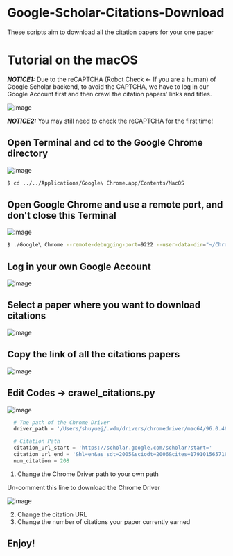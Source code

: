 # Google-Scholar-Citations-Download
These scripts aim to download all the citation papers for your one paper

# Tutorial on the macOS

***NOTICE1:*** Due to the reCAPTCHA (Robot Check <- If you are a human) of Google Scholar backend, to avoid the CAPTCHA, we have to log in our Google Account first and then crawl the citation papers' links and titles.

![image](https://user-images.githubusercontent.com/31528604/150624687-a04411ff-ca41-4331-ac36-ed0f2a4add73.png)

***NOTICE2:*** You may still need to check the reCAPTCHA for the first time!

## Open Terminal and cd to the Google Chrome directory

![image](https://user-images.githubusercontent.com/31528604/150624238-372b62ad-e516-4625-9043-5a664b6f28a6.png)

```bash
$ cd ../../Applications/Google\ Chrome.app/Contents/MacOS
```

## Open Google Chrome and use a remote port, and don't close this Terminal

![image](https://user-images.githubusercontent.com/31528604/150624282-4aa90ba9-438d-4120-ae1a-fa9d4a636166.png)

```bash
$ ./Google\ Chrome --remote-debugging-port=9222 --user-data-dir="~/ChromeProfile"
```

## Log in your own Google Account

![image](https://user-images.githubusercontent.com/31528604/150624322-d25aa268-baa8-4115-b283-fb77331aa24e.png)

## Select a paper where you want to download citations

![image](https://user-images.githubusercontent.com/31528604/150624398-638f86a0-7a87-4643-b728-8d4b5c497940.png)

## Copy the link of all the citations papers

![image](https://user-images.githubusercontent.com/31528604/150624408-4d883ea0-17b6-4fa3-a8c0-93c6666004f1.png)

## Edit Codes -> crawel_citations.py

![image](https://user-images.githubusercontent.com/31528604/150624362-751dc5be-f364-4cde-a6cd-0e16b232884b.png)

```python
  # The path of the Chrome Driver
  driver_path = '/Users/shuyuej/.wdm/drivers/chromedriver/mac64/96.0.4664.45/chromedriver'

  # Citation Path
  citation_url_start = 'https://scholar.google.com/scholar?start='
  citation_url_end = '&hl=en&as_sdt=2005&sciodt=2006&cites=17910156571874886383&scipsc='
  num_citation = 208
```

1. Change the Chrome Driver path to your own path

  Un-comment this line to download the Chrome Driver

![image](https://user-images.githubusercontent.com/31528604/150624537-148efc4e-2706-45d7-841a-efbd64ced139.png)

2. Change the citation URL
3. Change the number of citations your paper currently earned

## Enjoy!
